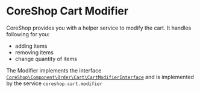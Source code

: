 # CoreShop Cart Modifier

CoreShop provides you with a helper service to modify the cart. It handles following for you:

 - adding items
 - removing items
 - change quantity of items

The Modifier implements the interface [```CoreShop\Component\Order\Cart\CartModifierInterface```](https://github.com/coreshop/CoreShop/blob/master/src/CoreShop/Component/Order/Cart/CartModifierInterface.php) and is implemented by the service
```coreshop.cart.modifier```

